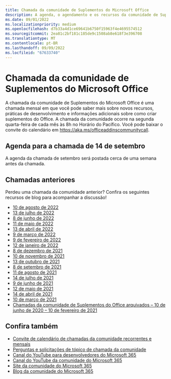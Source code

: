 ```yaml
---
title: Chamada da comunidade de Suplementos do Microsoft Office
description: A agenda, o agendamento e os recursos da comunidade de Suplementos mensais do Microsoft Office.
ms.date: 09/01/2022
ms.localizationpriority: medium
ms.openlocfilehash: d7b33a4d1ce69641b6750f15963f4e4695574512
ms.sourcegitcommit: 2ea81c2bf181c185de9c1508ab8e618f3e396708
ms.translationtype: MT
ms.contentlocale: pt-BR
ms.lasthandoff: 09/09/2022
ms.locfileid: "67633740"
---
```

# <a name="microsoft-office-add-ins-community-call"></a>Chamada da comunidade de Suplementos do Microsoft Office

A chamada da comunidade de Suplementos do Microsoft Office é uma chamada mensal em que você pode saber mais sobre novos recursos, práticas de desenvolvimento e informações adicionais sobre como criar suplementos do Office. A chamada da comunidade ocorre na segunda quarta-feira de cada mês às 8h no Horário do Pacífico. Você pode baixar o convite do calendário em https://aka.ms/officeaddinscommunitycall.

## <a name="agenda-for-september-14th-call"></a>Agenda para a chamada de 14 de setembro

A agenda da chamada de setembro será postada cerca de uma semana antes da chamada.

## <a name="previous-calls"></a>Chamadas anteriores

Perdeu uma chamada da comunidade anterior? Confira os seguintes recursos de blog para acompanhar a discussão!

- [10 de agosto de 2022](https://pnp.github.io/blog/office-add-ins-community-call/2022-08-10/)
- [13 de julho de 2022](https://pnp.github.io/blog/office-add-ins-community-call/2022-07-13/)
- [8 de junho de 2022](https://pnp.github.io/blog/office-add-ins-community-call/2022-06-08/)
- [11 de maio de 2022](https://pnp.github.io/blog/office-add-ins-community-call/2022-05-11/)
- [13 de abril de 2022](https://pnp.github.io/blog/office-add-ins-community-call/2022-04-13/)
- [9 de março de 2022](https://pnp.github.io/blog/office-add-ins-community-call/office-add-ins-community-call-march-9-2022/)
- [9 de fevereiro de 2022](https://pnp.github.io/blog/office-add-ins-community-call/office-add-ins-community-call-february-9-2022/)
- [12 de janeiro de 2022](https://pnp.github.io/blog/office-add-ins-community-call/office-add-ins-community-call-january-12-2022/)
- [8 de dezembro de 2021](https://pnp.github.io/blog/office-add-ins-community-call/office-add-ins-community-call-december-8-2021/)
- [10 de novembro de 2021](https://pnp.github.io/blog/office-add-ins-community-call/office-add-ins-community-call-november-10-2021/)
- [13 de outubro de 2021](https://pnp.github.io/blog/office-add-ins-community-call/office-add-ins-community-call-october-13-2021/)
- [8 de setembro de 2021](https://pnp.github.io/blog/office-add-ins-community-call/office-add-ins-community-call-september-8-2021/)
- [11 de agosto de 2021](https://pnp.github.io/blog/office-add-ins-community-call/office-add-ins-community-call-august-2021/)
- [14 de julho de 2021](https://pnp.github.io/blog/office-add-ins-community-call/office-add-ins-community-call-july-2021/)
- [9 de junho de 2021](https://pnp.github.io/blog/office-add-ins-community-call/office-add-ins-community-call-june-2021/)
- [12 de maio de 2021](https://pnp.github.io/blog/office-add-ins-community-call/office-add-ins-community-call-may-2021/)
- [14 de abril de 2021](https://pnp.github.io/blog/office-add-ins-community-call/office-add-ins-community-call-april-14-2021/)
- [10 de março de 2021](https://pnp.github.io/blog/office-add-ins-community-call/office-add-ins-community-call-march-10-2021/)
- [Chamadas da comunidade de Suplementos do Office arquivados – 10 de junho de 2020 – 10 de fevereiro de 2021](https://cdn.graph.office.net/prod/office/Office-Add-ins-Community-Call-Archive.pdf)

## <a name="see-also"></a>Confira também

- [Convite de calendário de chamadas da comunidade recorrentes e mensais](https://aka.ms/officeaddinscommunitycall)
- [Perguntas e solicitações de tópico de chamada da comunidade](https://aka.ms/officeaddinsform)
- [Canal do YouTube para desenvolvedores do Microsoft 365](https://aka.ms/m365devyoutube)
- [Canal do YouTube da comunidade do Microsoft 365](https://aka.ms/m365pnp/videos)
- [Site da comunidade do Microsoft 365](https://aka.ms/m365pnp/community)
- [Blog da comunidade do Microsoft 365](https://aka.ms/m365pnp/community/blog)

